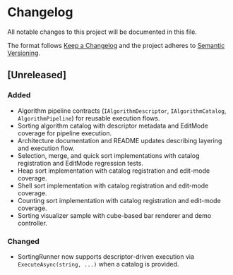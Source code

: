 ﻿# Changelog

All notable changes to this project will be documented in this file.

The format follows [Keep a Changelog](https://keepachangelog.com/en/1.1.0/) and the project adheres to [Semantic Versioning](https://semver.org/spec/v2.0.0.html).

## [Unreleased]
### Added
- Algorithm pipeline contracts (`IAlgorithmDescriptor`, `IAlgorithmCatalog`, `AlgorithmPipeline`) for reusable execution flows.
- Sorting algorithm catalog with descriptor metadata and EditMode coverage for pipeline execution.
- Architecture documentation and README updates describing layering and execution flow.
- Selection, merge, and quick sort implementations with catalog registration and EditMode regression tests.
- Heap sort implementation with catalog registration and edit-mode coverage.
- Shell sort implementation with catalog registration and edit-mode coverage.
- Counting sort implementation with catalog registration and edit-mode coverage.
- Sorting visualizer sample with cube-based bar renderer and demo controller.

### Changed
- SortingRunner now supports descriptor-driven execution via `ExecuteAsync(string, ...)` when a catalog is provided.
